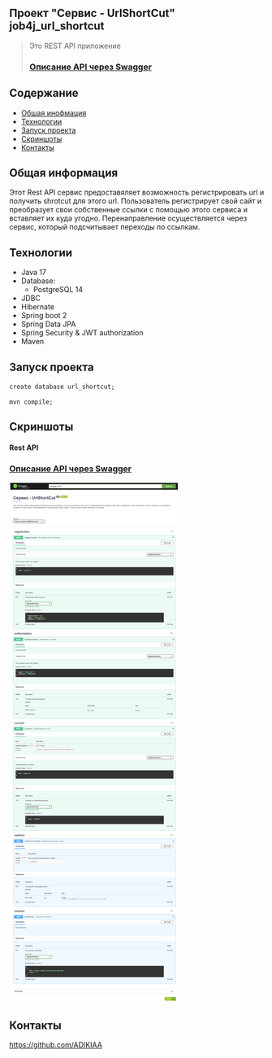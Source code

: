 Проект "Сервис - UrlShortCut" job4j_url_shortcut
---

>Это REST API приложение 
> ### [Описание API через Swagger](https://adikiaa.github.io/job4j_url_shortcut/)

## Содержание

- [Обшая инофмация](#Общая-информация)
- [Технологии](#Технологии)
- [Запуск проекта](#Запуск-проекта)
- [Скриншоты](#Скриншоты)
- [Контакты](#Контакты)

## Общая информация

Этот Rest API сервис предоставяляет возможность регистрировать url и получить
shrotcut для этого url. Пользователь регистрирует свой сайт и преобразует 
свои собственные ссылки с помощью этого сервиса и вставляет их куда угодно. 
Перенаправление осуществляется через сервис, который подсчитывает переходы по ссылкам.


## Технологии

- Java 17
- Database:
    - PostgreSQL 14
- JDBC
- Hibernate
- Spring boot 2
- Spring Data JPA
- Spring Security & JWT authorization
- Maven

## Запуск проекта

```
create database url_shortcut;
```
```
mvn compile;
```

## Скриншоты

#### Rest API
### [Описание API через Swagger](https://adikiaa.github.io/job4j_url_shortcut/)
![ScreenShot](images/swag.png)

## Контакты

https://github.com/ADIKIAA




